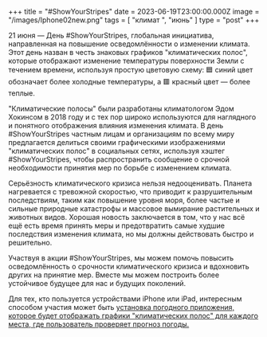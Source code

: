 +++
title = "#ShowYourStripes"
date = 2023-06-19T23:00:00.000Z
image = "/images/Iphone02new.png"
tags = [ "климат ", "июнь" ]
type = "post"
+++

21 июня — День #ShowYourStripes, глобальная инициатива, направленная на повышение осведомлённости о изменении климата. Этот день назван в честь знаковых графиков "климатических полос", которые отображают изменение температуры поверхности Земли с течением времени, используя простую цветовую схему: 🟦 синий цвет обозначает более холодные температуры, а 🟥 красный цвет — более теплые.

"Климатические полосы" были разработаны климатологом Эдом Хокинсом в 2018 году и с тех пор широко используются для наглядного и понятного отображения влияния изменения климата. В день #ShowYourStripes частным лицам и организациям по всему миру предлагается делиться своими графическими изображениями "климатических полос" в социальных сетях, используя хэштег #ShowYourStripes, чтобы распространить сообщение о срочной необходимости принятия мер по борьбе с изменением климата.

Серьёзность климатического кризиса нельзя недооценивать. Планета нагревается с тревожной скоростью, что приводит к разрушительным последствиям, таким как повышение уровня моря, более частые и сильные природные катастрофы и массовое вымирание растительных и животных видов. Хорошая новость заключается в том, что у нас всё ещё есть время принять меры и предотвратить самые худшие последствия изменения климата, но мы должны действовать быстро и решительно.

Участвуя в акции #ShowYourStripes, мы можем помочь повысить осведомлённость о срочности климатического кризиса и вдохновить других на принятие мер. Вместе мы можем построить более устойчивое будущее для нас и будущих поколений.

Для тех, кто пользуется устройствами iPhone или iPad, интересным способом участия может быть [установка погодного приложения, которое будет отображать графики "климатических полос" для каждого места, где пользователь проверяет прогноз погоды.](https://climacam.com/ "Weather & Climate Tracker")
